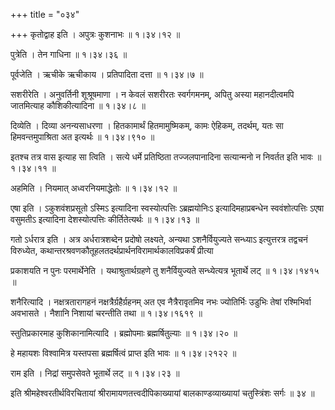 +++
title = "०३४"

+++
कृतोद्वाह इति । अपुत्रः कुशनाभः  ॥  १।३४।१२ ॥   

  

पुत्रेति । तेन गाधिना  ॥  १।३४।३६ ॥   

  

पूर्वजेति । ऋचीके ऋचीकाय । प्रतिपादिता दत्ता  ॥  १।३४।७ ॥   

  

सशरीरेति । अनुवर्तिनी शूश्रूषमाणा । न केवलं सशरीरतः स्वर्गगमनम्, अपितु अस्या महानदीत्वमपि जातमित्याह कौशिकीत्यादिना  ॥  १।३४।८ ॥   

  

दिव्येति । दिव्या अनन्यसाधरणा । हितकामार्थं हितमामुष्मिकम्, कामः ऐहिकम्, तदर्थम्, यतः सा हिमवन्तमुपाश्रिता अत इत्यर्थः  ॥  १।३४।९१० ॥   

  

इतश्च तत्र वास इत्याह सा त्विति । सत्ये धर्मे प्रतिष्ठिता तज्जलपानादिना सत्यान्मनो न निवर्तत इति भावः  ॥  १।३४।११ ॥   

  

अहमिति । नियमात् अध्वरनियमाद्धेतोः  ॥  १।३४।१२ ॥   

  

एषा इति । ऽकुशवंशप्रसूतो ऽस्मिऽ इत्यादिना स्वस्योत्पत्तिः ऽब्रह्मयोनिःऽ इत्यादिमहाप्रबन्धेन स्ववंशोत्पत्तिः ऽएषा वसुमतीऽ इत्यादिना देशस्योत्पत्तिः कीर्तितेत्यर्थः  ॥  १।३४।१३ ॥   

  

गतो ऽर्धरात्र इति । अत्र अर्धरात्रशब्देन प्रदोषो लक्ष्यते, अन्यथा ऽशनैर्वियुज्यते सन्ध्याऽ इत्युत्तरत्र तद्वचनं विरुध्येत, कथान्तरश्रवणकौतूहलतदर्थप्रार्थनविरामार्थकालविप्रकर्षं प्रीत्या  

प्रकाशयति न पुनः परमार्थेनेति । यथाश्रुतार्थग्रहणे तु शनैर्वियुज्यते सन्ध्येत्यत्र भूतार्थे लट्  ॥  १।३४।१४१५ ॥   

  

शनैरित्यादि । नक्षत्रतारागहनं नक्षत्रैर्ग्रहैर्ग्रहनम् अत एव नैत्रैरावृतमिव नभः ज्योतिर्भिः उडुभिः तेषां रश्मिभिर्वा अवभासते । नैशानि निशायां चरन्तीति तथा  ॥  १।३४।१६१९ ॥   

  

स्तुतिप्रकारमाह कुशिकानामित्यादि । ब्रह्मोपमाः ब्रह्मर्षितुल्याः  ॥  १।३४।२० ॥   

  

हे महायशः विश्वामित्र यस्तपसा ब्रह्मर्षित्वं प्राप्त इति भावः  ॥  १।३४।२१२२ ॥   

  

राम इति । निद्रां समुपसेवते भूतार्थे लट्  ॥  १।३४।२३ ॥   

  

इति श्रीमहेश्वरतीर्थविरचितायां श्रीरामायणतत्त्वदीपिकाख्यायां बालकाण्डव्याख्यायां चतुस्त्रिंशः सर्गः  ॥  ३४  ॥   

  

  

